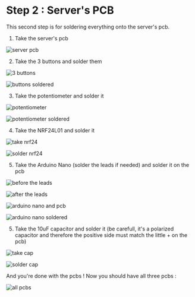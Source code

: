 # Step 2 : Server's PCB

This second step is for soldering everything onto the server's pcb. 

1. Take the server's pcb

![server pcb](https://imgur.com/hV45DOG.jpg)

 

2. Take the 3 buttons and solder them

![3 buttons](https://imgur.com/bYiMwlR.jpg)

![buttons soldered](https://imgur.com/RdxlnZO.jpg)

3. Take the potentiometer and solder it

![potentiometer](https://imgur.com/ppKQNO0.jpg)

![potentiometer soldered](https://imgur.com/2fTUqOQ.jpg)

4. Take the NRF24L01 and solder it

![take nrf24](https://imgur.com/dZ5rAyZ.jpg)

![solder nrf24](https://imgur.com/QSzH5tE.jpg)

5. Take the Arduino Nano (solder the leads if needed) and solder it on the pcb

![before the leads](https://imgur.com/6c2zi3k.jpg)

![after the leads](https://imgur.com/02pkZnd.jpg)

![arduino nano and pcb](https://imgur.com/j6iMiVy.jpg)

![arduino nano soldered](https://imgur.com/DhJziUz.jpg)

5. Take the 10uF capacitor and solder it (be carefull, it's a polarized capacitor and therefore the positive side must match the little + on the pcb)

![take cap](https://imgur.com/0OFEyQm.jpg)

![solder cap](https://imgur.com/1F53TAn.jpg)



And you're done with the pcbs ! Now you should have all three pcbs : 

![all pcbs](https://imgur.com/rilbK3j.jpg)